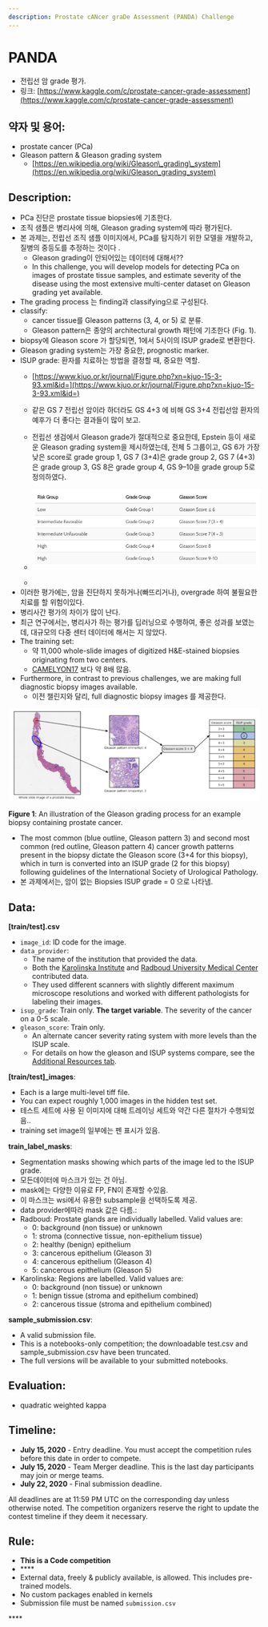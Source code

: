 ```yaml
---
description: Prostate cANcer graDe Assessment (PANDA) Challenge
---
```


# PANDA

* 전립선 암 grade 평가.
* 링크: [https://www.kaggle.com/c/prostate-cancer-grade-assessment](https://www.kaggle.com/c/prostate-cancer-grade-assessment)

## 약자 및 용어:

* prostate cancer \(PCa\)
* Gleason pattern & Gleason grading system
  * [https://en.wikipedia.org/wiki/Gleason\_grading\_system](https://en.wikipedia.org/wiki/Gleason_grading_system)

## Description:

* PCa 진단은 prostate tissue biopsies에 기초한다.
* 조직 샘플은 병리사에 의해, Gleason grading system에 따라 평가된다.
* 본 과제는, 전립선 조직 샘플 이미지에서, PCa를 탐지하기 위한 모델을 개발하고,  질병의 중등도를 추정하는 것이다 .
  * Gleason grading이 안되어있는 데이터에 대해서??
  * In this challenge, you will develop models for detecting PCa on images of prostate tissue samples, and estimate severity of the disease using the most extensive multi-center dataset on Gleason grading yet available.
* The grading process 는 finding과 classifying으로 구성된다. 
* classify:  
  * cancer tissue를 Gleason patterns \(3, 4, or 5\) 로 분류.
  *  Gleason pattern은 종양의 architectural growth 패턴에 기초한다 \(Fig. 1\).
* biopsy에 Gleason score 가 할당되면, 1에서 5사이의 ISUP grade로 변환한다.
* Gleason grading system는 가장 중요한, prognostic marker.
* ISUP grade: 환자를 치료하는 방법을 결정할 때, 중요한 역할.
  * [https://www.kjuo.or.kr/journal/Figure.php?xn=kjuo-15-3-93.xml&id=](https://www.kjuo.or.kr/journal/Figure.php?xn=kjuo-15-3-93.xml&id=)
  * 같은 GS 7 전립선 암이라 하더라도 GS 4+3 에 비해 GS 3+4 전립선암 환자의 예후가 더 좋다는 결과들이 많이 보고.
  * 전립선 생검에서 Gleason grade가 절대적으로 중요한데, Epstein 등이 새로운 Gleason grading system을 제시하였는데, 전체 5 그룹이고, GS 6가 가장 낮은 score로 grade group 1, GS 7 \(3+4\)은 grade group 2, GS 7 \(4+3\)은 grade group 3, GS 8은 grade group 4, GS 9–10을 grade group 5로 정의하였다.
  * ![](../.gitbook/assets/image%20%28116%29.png)

  * 
* 이러한 평가에는, 암을 진단하지 못하거나\(빠뜨리거나\), overgrade 하여 불필요한 치료를 할 위험이있다.
* 병리사간 평가의 차이가 많이 난다.
* 최근 연구에서는, 병리사가 하는 평가를 딥러닝으로 수행하여, 좋은 성과를 보였는데, 대규모의 다중 센터 데이터에 해서는 지 않았다.
* The training set:
  * 약 11,000 whole-slide images of digitized H&E-stained biopsies originating from two centers. 
  * [CAMELYON17](https://camelyon17.grand-challenge.org/) 보다 약 8배 많음.
* Furthermore, in contrast to previous challenges, we are making full diagnostic biopsy images available. 
  * 이전 챌린지와 달리, full diagnostic biopsy images 를 제공한다.





![](../.gitbook/assets/image%20%2889%29.png)

 **Figure 1**: An illustration of the Gleason grading process for an example biopsy containing prostate cancer. 

* The most common \(blue outline, Gleason pattern 3\) and second most common \(red outline, Gleason pattern 4\) cancer growth patterns present in the biopsy dictate the Gleason score \(3+4 for this biopsy\), which in turn is converted into an ISUP grade \(2 for this biopsy\) following guidelines of the International Society of Urological Pathology. 
* 본 과제에서는, 암이 없는 Biopsies  ISUP grade = 0 으로 나타냄.





## Data:

**\[train/test\].csv**

* `image_id`: ID code for the image.
* `data_provider`: 
  * The name of the institution that provided the data. 
  * Both the [Karolinska Institute](https://ki.se/en/meb) and [Radboud University Medical Center](https://www.radboudumc.nl/en/research) contributed data. 
  * They used different scanners with slightly different maximum microscope resolutions and worked with different pathologists for labeling their images.
* `isup_grade`: Train only. **The target variable**. The severity of the cancer on a 0-5 scale.
* `gleason_score`: Train only. 
  * An alternate cancer severity rating system with more levels than the ISUP scale. 
  * For details on how the gleason and ISUP systems compare, see the [Additional Resources tab](https://www.kaggle.com/c/prostate-cancer-grade-assessment/overview/additional-resources).

**\[train/test\]\_images**: 

* Each is a large multi-level tiff file. 
* You can expect roughly 1,000 images in the hidden test set. 
* 테스트 세트에 사용 된 이미지에 대해 트레이닝 세트와 약간 다른 절차가 수행되었음..
* training set image의 일부에는 펜 표시가 있음.

**train\_label\_masks**: 

* Segmentation masks showing which parts of the image led to the ISUP grade. 
* 모든데이터에 마스크가 있는 건 아님.
* mask에는 다양한 이유로 FP, FN이 존재할  수있음.
* 이 마스크는 wsi에서 유용한 subsample을 선택하도록 제공.
* data provider에따라 mask 값은 다름.:
* Radboud: Prostate glands are individually labelled. Valid values are:
  * 0: background \(non tissue\) or unknown
  * 1: stroma \(connective tissue, non-epithelium tissue\)
  * 2: healthy \(benign\) epithelium
  * 3: cancerous epithelium \(Gleason 3\)
  * 4: cancerous epithelium \(Gleason 4\)
  * 5: cancerous epithelium \(Gleason 5\)
* Karolinska: Regions are labelled. Valid values are:
  * 0: background \(non tissue\) or unknown
  * 1: benign tissue \(stroma and epithelium combined\)
  * 2: cancerous tissue \(stroma and epithelium combined\) 

**sample\_submission.csv**: 

* A valid submission file. 
* This is a notebooks-only competition; the downloadable test.csv and sample\_submission.csv have been truncated. 
* The full versions will be available to your submitted notebooks.

## Evaluation:

* quadratic weighted kappa

## Timeline:

* **July 15, 2020** - Entry deadline. You must accept the competition rules before this date in order to compete.
* **July 15, 2020** - Team Merger deadline. This is the last day participants may join or merge teams.
* **July 22, 2020** - Final submission deadline.

All deadlines are at 11:59 PM UTC on the corresponding day unless otherwise noted. The competition organizers reserve the right to update the contest timeline if they deem it necessary.

## Rule:

* **This is a Code competition**
* \*\*\*\*
* External data, freely & publicly available, is allowed. This includes pre-trained models.
* No custom packages enabled in kernels
* Submission file must be named `submission.csv`









\*\*\*\*

